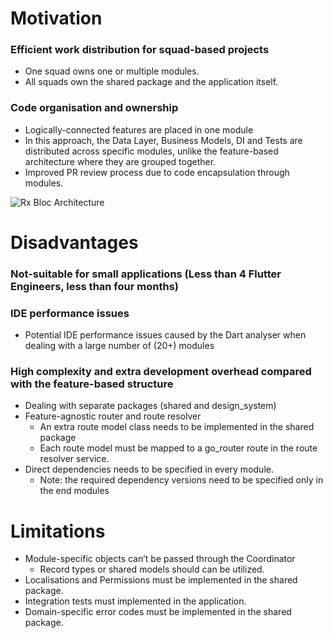 
# Motivation
### Efficient work distribution for squad-based projects 
- One squad owns one or multiple modules.
- All squads own the shared package and the application itself.
### Code organisation and ownership
- Logically-connected features are placed in one module
- In this approach, the Data Layer, Business Models, DI and Tests are distributed across specific modules, unlike the feature-based architecture where they are grouped together.
- Improved PR review process due to code encapsulation through modules.


<img src="https://github.com/Prime-Holding/flutter-module-based-architecture/blob/main/documentation/module-based-architecture.png?raw=true" alt="Rx Bloc Architecture"></img>


# Disadvantages
### Not-suitable for small applications (Less than 4 Flutter Engineers, less than four months)
### IDE performance issues
- Potential IDE performance issues caused by the Dart analyser when dealing with a large number of (20+) modules
### High complexity and extra development overhead compared with the feature-based structure
- Dealing with separate packages (shared and design_system)
- Feature-agnostic router and route resolver
  - An extra route model class needs to be implemented in the shared package
  - Each route model must be mapped to a go_router route in the route resolver service.
- Direct dependencies needs to be specified in every module. 
  - Note: the required dependency versions need to be specified only in the end modules

# Limitations
- Module-specific objects can’t be passed through the Coordinator
  - Record types or shared models should can be utilized.
-  Localisations and Permissions must be implemented in the shared package.
- Integration tests must implemented in the application.
- Domain-specific error codes must be implemented in the shared package.

 
